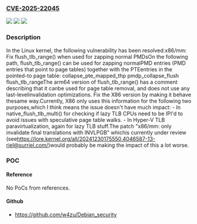 ### [CVE-2025-22045](https://cve.mitre.org/cgi-bin/cvename.cgi?name=CVE-2025-22045)
![](https://img.shields.io/static/v1?label=Product&message=Linux&color=blue)
![](https://img.shields.io/static/v1?label=Version&message=016c4d92cd16f569c6485ae62b076c1a4b779536%3C%20618d5612ecb7bfc1c85342daafeb2b47e29e77a3%20&color=brighgreen)
![](https://img.shields.io/static/v1?label=Vulnerability&message=n%2Fa&color=brighgreen)

### Description

In the Linux kernel, the following vulnerability has been resolved:x86/mm: Fix flush_tlb_range() when used for zapping normal PMDsOn the following path, flush_tlb_range() can be used for zapping normalPMD entries (PMD entries that point to page tables) together with the PTEentries in the pointed-to page table:    collapse_pte_mapped_thp      pmdp_collapse_flush        flush_tlb_rangeThe arm64 version of flush_tlb_range() has a comment describing that it canbe used for page table removal, and does not use any last-levelinvalidation optimizations. Fix the X86 version by making it behave thesame way.Currently, X86 only uses this information for the following two purposes,which I think means the issue doesn't have much impact: - In native_flush_tlb_multi() for checking if lazy TLB CPUs need to be   IPI'd to avoid issues with speculative page table walks. - In Hyper-V TLB paravirtualization, again for lazy TLB stuff.The patch "x86/mm: only invalidate final translations with INVLPGB" whichis currently under review (see<https://lore.kernel.org/all/20241230175550.4046587-13-riel@surriel.com/>)would probably be making the impact of this a lot worse.

### POC

#### Reference
No PoCs from references.

#### Github
- https://github.com/w4zu/Debian_security

